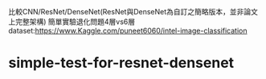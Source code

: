 比較CNN/ResNet/DenseNet(ResNet與DenseNet為自訂之簡略版本，並非論文上完整架構)
簡單實驗退化問題4層vs6層
dataset:https://www.Kaggle.com/puneet6060/intel-image-classification

# simple-test-for-resnet-densenet
